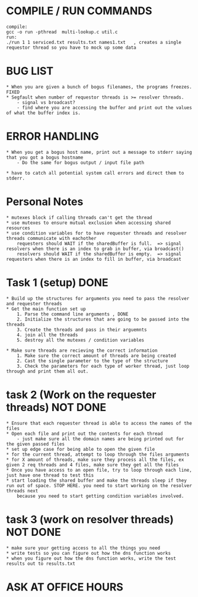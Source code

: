 # COMPILE / RUN COMMANDS
    
    compile: 
    gcc -o run -pthread  multi-lookup.c util.c
    run: 
    ./run 1 1 serviced.txt results.txt names1.txt   , creates a single requestor thread so you have to mock up some data 


# BUG LIST 
    * When you are given a bunch of bogus filenames, the programs freezes. FIXED
    * Segfault when number of requestor threads is >= resolver threads. 
        - signal vs broadcast?
        - find where you are accessing the buffer and print out the values of what the buffer index is. 




# ERROR HANDLING
    * When you get a bogus host name, print out a message to stderr saying that you got a bogus hostname
        - Do the same for bogus output / input file path 
    
    * have to catch all potential system call errors and direct them to stderr.




# Personal Notes
    * mutexes block if calling threads can't get the thread
    * use mutexes to ensure mutual exclusion when accessing shared resources
    * use condition variables for to have requester threads and resolver threads communicate with eachother
        requesters should WAIT if the sharedBuffer is full.  => signal resolvers when there is an index to grab in buffer, via broadcast()
        resolvers should WAIT if the sharedBuffer is empty.  => signal requesters when there is an index to fill in buffer, via broadcast


# Task 1 (setup) DONE 
    * Build up the structures for arguments you need to pass the resolver and requester threads
    * Get the main function set up 
        1. Parse the command line arguments , DONE
        2. Initialize the structures that are going to be passed into the threads
        3. Create the threads and pass in their arguemnts
        4. join all the threads
        5. destroy all the mutexes / condition variables

    * Make sure threads are recieving the correct information 
        1. Make sure the correct amount of threads are being created
        2. Cast the single parameter to the type of the structure
        3. Check the parameters for each type of worker thread, just loop through and print them all out.

# task 2 (Work on the requester threads)  NOT DONE
    * Ensure that each requester thread is able to access the names of the files 
    * Open each file and print out the contents for each thread
        - just make sure all the domain names are being printed out for the given passed files 
    * set up edge case for being able to open the given file
    * for the current thread, attempt to loop through the files arguments
    * for X amount of threads, make sure they process all the files, ex given 2 req threads and 4 files, make sure they get all the files
    * Once you have access to an open file, try to loop through each line, just have one thread to test this
    * start loading the shared buffer and make the threads sleep if they run out of space. STOP HERE. you need to start working on the resolver threads next
        because you need to start getting condition variables involved.

# task 3 (work on resolver threads)  NOT DONE
    * make sure your getting access to all the things you need
    * write tests so you can figure out how the dns function works
    * when you figure out how the dns function works, write the test results out to results.txt 



# ASK AT OFFICE HOURS